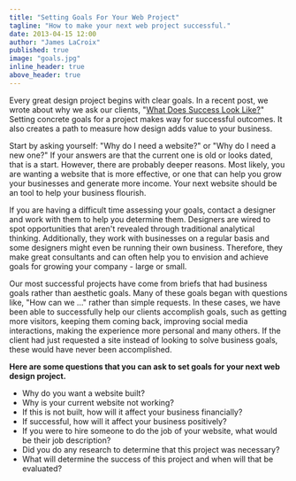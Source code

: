 ```yaml
---
title: "Setting Goals For Your Web Project"
tagline: "How to make your next web project successful."
date: 2013-04-15 12:00
author: "James LaCroix"
published: true
image: "goals.jpg"
inline_header: true
above_header: true
---
```


Every great design project begins with clear goals. In a recent post, we wrote about why we ask our clients, "[What Does Success Look Like?](/blog/what-does-success-look-like/)" Setting concrete goals for a project makes way for successful outcomes. It also creates a path to measure how design adds value to your business.

Start by asking yourself: "Why do I need a website?" or "Why do I need a new one?" If your answers are that the current one is old or looks dated, that is a start. However, there are probably deeper reasons. Most likely, you are wanting a website that is more effective, or one that can help you grow your businesses and generate more income. Your next website should be an tool to help your business flourish.

If you are having a difficult time assessing your goals, contact a designer and work with them to help you determine them. Designers are wired to spot opportunities that aren't revealed through traditional analytical thinking. Additionally, they work with businesses on a regular basis and some designers might even be running their own business. Therefore, they make great consultants and can often help you to envision and achieve goals for growing your company - large or small.

Our most successful projects have come from briefs that had business goals rather than aesthetic goals. Many of these goals began with questions like, "How can we …" rather than simple requests. In these cases, we have been able to successfully help our clients accomplish goals, such as getting more visitors, keeping them coming back, improving social media interactions, making the experience more personal and many others. If the client had just requested a site instead of looking to solve business goals, these would have never been accomplished.

**Here are some questions that you can ask to set goals for your next web design project.**

- Why do you want a website built?
- Why is your current website not working?
- If this is not built, how will it affect your business financially?
- If successful, how will it affect your business positively?
- If you were to hire someone to do the job of your website, what would be their job description?
- Did you do any research to determine that this project was necessary?
- What will determine the success of this project and when will that be evaluated?
